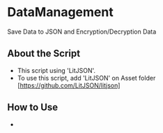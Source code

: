 # DataManagement
Save Data to JSON and Encryption/Decryption Data
## About the Script
- This script using 'LitJSON'.
- To use this script, add 'LitJSON' on Asset folder [https://github.com/LitJSON/litjson]
## How to Use
- 

